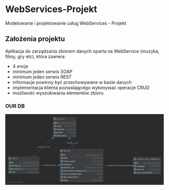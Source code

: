 # WebServices-Projekt
Modelowanie i projektowanie usług WebServices - Projekt

## Założenia projektu
 Aplikacja do zarządzania zbiorem danych oparta na WebService (muzyka, filmy, gry etc), która zawiera: 
 
- 4 encje
- minimum jeden serwis SOAP
- minimum jeden serwis REST
- informacje powinny być przechowywane w bazie danych
- implementacja klienta pozwalającego wykonywać operacje CRUD
- możliwość wyszukiwania elementów zbioru

### OUR DB

![db-diagram-image](https://raw.githubusercontent.com/ciszakdamian/WebServices-Projekt/dev/db-diagram.png?token=AFPZD662Q7KABIDPT2BK4J266VPVU)